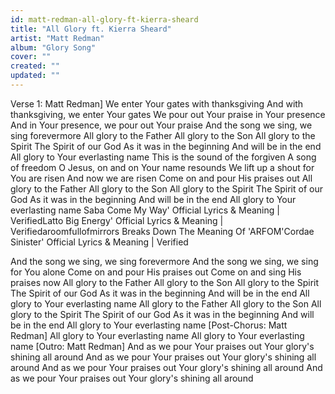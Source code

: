 ```yaml
---
id: matt-redman-all-glory-ft-kierra-sheard
title: "All Glory ft. Kierra Sheard"
artist: "Matt Redman"
album: "Glory Song"
cover: ""
created: ""
updated: ""
---
```


Verse 1: Matt Redman]
We enter Your gates with thanksgiving
And with thanksgiving, we enter Your gates
We pour out Your praise in Your presence
And in Your presence, we pour out Your praise
And the song we sing, we sing forevermore
All glory to the Father
All glory to the Son
All glory to the Spirit
The Spirit of our God
As it was in the beginning
And will be in the end
All glory to Your everlasting name
This is the sound of the forgiven
A song of freedom
O Jesus, on and on Your name resounds
We lift up a shout for You are risen
And now we are risen
Come on and pour His praises out
All glory to the Father
All glory to the Son
All glory to the Spirit
The Spirit of our God
As it was in the beginning
And will be in the end
All glory to Your everlasting name
Saba Come My Way' Official Lyrics & Meaning | VerifiedLatto Big Energy' Official Lyrics & Meaning | Verifiedaroomfullofmirrors  Breaks Down The Meaning Of 'ARFOM'Cordae Sinister' Official Lyrics & Meaning | Verified

And the song we sing, we sing forevermore
And the song we sing, we sing for You alone
Come on and pour His praises out
Come on and sing His praises now
All glory to the Father
All glory to the Son
All glory to the Spirit
The Spirit of our God
As it was in the beginning
And will be in the end
All glory to Your everlasting name
All glory to the Father
All glory to the Son
All glory to the Spirit
The Spirit of our God
As it was in the beginning
And will be in the end
All glory to Your everlasting name
[Post-Chorus: Matt Redman]
All glory to Your everlasting name
All glory to Your everlasting name
[Outro: Matt Redman]
And as we pour Your praises out
Your glory's shining all around
And as we pour Your praises out
Your glory's shining all around
And as we pour Your praises out
Your glory's shining all around
And as we pour Your praises out
Your glory's shining all around